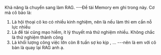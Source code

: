 Khả năng là chuyển sang làm RAG. 
---Đề tài Memory em ghi trong này. Cơ mà cô bảo là: 
1. Là hội thoại cô ko có nhiều kinh nghiệm, nên là nếu làm thì em cần nỗ lực nhiều 
2. Là đề tài cũng mạo hiểm, ít lý thuyết mà thử nghiệm nhiều. Không chắc là thử nghiệm thành công 
3. Là khối lượng công việc lớn còn 8 tuần sợ ko kịp , ... 
​---nên là em với cô bàn là quay lại RAG anh ạ.